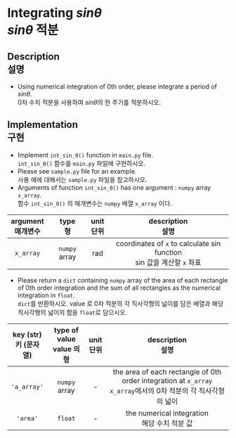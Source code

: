 
# Integrating $sin \theta$<br>$sin \theta$ 적분

## Description<br>설명

* Using numerical integration of 0th order, please integrate a period of $sin \theta$.<br>0차 수치 적분을 사용하여 $sin \theta$의 한 주기를 적분하시오.

## Implementation<br>구현

* Implement `int_sin_0()` function in `main.py` file.<br>`int_sin_0()` 함수를 `main.py` 파일에 구현하시오.
* Please see `sample.py` file for an example.<br>사용 예에 대해서는 `sample.py` 파일을 참고하시오.
* Arguments of function `int_sin_0()` has one argument : `numpy` array `x_array`.<br>함수 `int_sin_0()` 의 매개변수는 `numpy` 배열 `x_array` 이다.

| argument<br>매개변수 | type<br>형 | unit<br>단위 | description<br>설명 |
|:-----------------:|:----------:|:----------:|:------------------:|
| `x_array` | `numpy` array | rad | coordinates of `x` to calculate sin function<br>sin 값을 계산할 `x` 좌표 |

* Please return a `dict` containing `numpy` array of the area of each rectangle of 0th order integration and the sum of all rectangles as the numerical integration in `float`.<br>`dict`를 반환하시오. value 로 0차 적분의 각 직사각형의 넓이를 담은 배열과 해당 직사각형의 넓이의 합을 `float`로 담으시오.

| key (str)<br>키 (문자열) | type of value<br>value 의 형 | unit<br>단위 | description<br>설명 |
|:-----------------:|:----------:|:----------:|:------------------:|
| `'a_array'` | `numpy` array | - | the area of each rectangle of 0th order integration at `x_array`<br>`x_array`에서의 0차 적분의 각 직사각형의 넓이 |
| `'area'` | `float` | - | the numerical integration<br>해당 수치 적분 값 |
